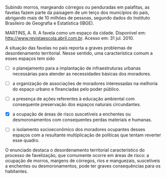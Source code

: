 

Subindo morros, margeando córregos ou penduradas em palafitas, as favelas fazem parte da paisagem de um terço dos municípios do país, abrigando mais de 10 milhões de pessoas, segundo dados do Instituto Brasileiro de Geografia e Estatística (IBGE).

MARTINS, A. R. A favela como um espaço da cidade. Disponível em: http://www.revistaescola.abril.com.br. Acesso em: 31 jul. 2010.

A situação das favelas no país reporta a graves problemas de desordenamento territorial. Nesse sentido, uma característica comum a esses espaços tem sido



- [ ] o planejamento para a implantação de infraestruturas urbanas necessárias para atender as necessidades básicas dos moradores.
- [ ] a organização de associações de moradores interessadas na melhoria do espaço urbano e financiadas pelo poder público.
- [ ] a presença de ações referentes à educação ambiental com consequente preservação dos espaços naturais circundantes.
- [x] a ocupação de áreas de risco suscetíveis a enchentes ou desmoronamentos com consequentes perdas materiais e humanas.
- [ ] o isolamento socioeconômico dos moradores ocupantes desses espaços com a resultante multiplicação de políticas que tentam reverter esse quadro.


O enunciado destaca o desordenamento territorial característico do processo de favelização, que comumente ocorre em áreas de risco: a ocupação de morros, margens de córregos, rios e manguezais, suscetíveis a enchentes ou desmoronamentos, pode ter graves consequências para os habitantes.

        